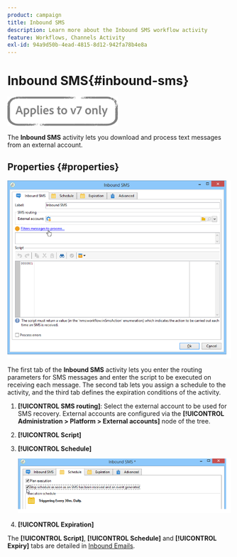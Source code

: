```yaml
---
product: campaign
title: Inbound SMS
description: Learn more about the Inbound SMS workflow activity
feature: Workflows, Channels Activity
exl-id: 94a9d50b-4ead-4815-8d12-942fa78b4e8a
---
```

# Inbound SMS{#inbound-sms}

![](../../assets/v7-only.svg)

The **Inbound SMS** activity lets you download and process text messages from an external account.

## Properties {#properties}

![](assets/sms_rec_edit.png)

The first tab of the **Inbound SMS** activity lets you enter the routing parameters for SMS messages and enter the script to be executed on receiving each message. The second tab lets you assign a schedule to the activity, and the third tab defines the expiration conditions of the activity.

1. **[!UICONTROL SMS routing]**: Select the external account to be used for SMS recovery. External accounts are configured via the **[!UICONTROL Administration > Platform > External accounts]** node of the tree.
1. **[!UICONTROL Script]** 
1. **[!UICONTROL Schedule]** 

   ![](assets/sms_rec_edit_2.png)

1. **[!UICONTROL Expiration]**

The **[!UICONTROL Script]**, **[!UICONTROL Schedule]** and **[!UICONTROL Expiry]** tabs are detailed in [Inbound Emails](inbound-emails.md).
